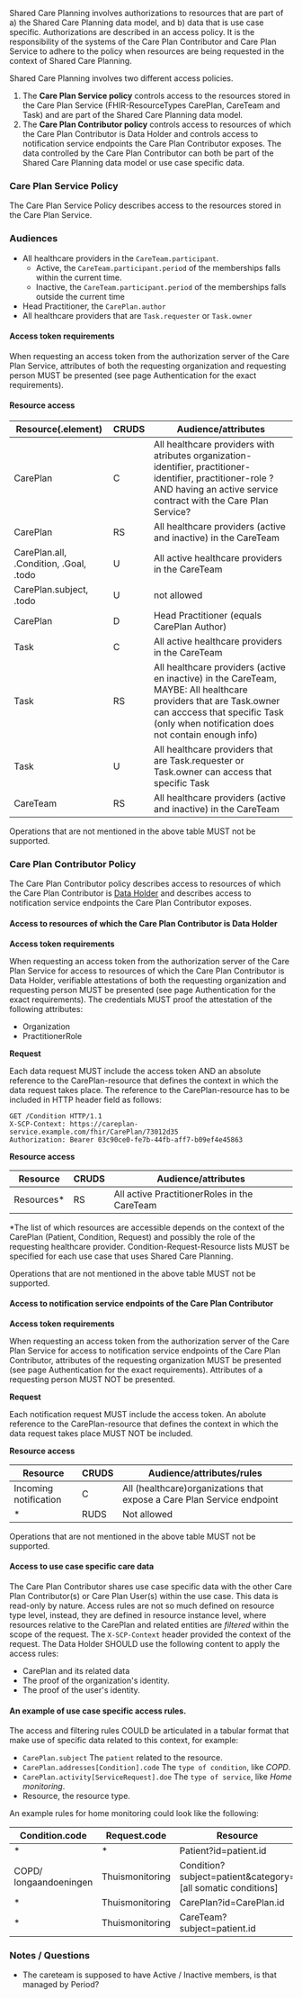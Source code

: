 Shared Care Planning involves authorizations  to resources that are part of a) the Shared Care Planning data model, and b) data that is use case specific. Authorizations are described in an access policy. It is the responsibility of the systems of the Care Plan Contributor and Care Plan Service to adhere to the policy when resources are being requested in the context of Shared Care Planning.

Shared Care Planning involves two different access policies. 
1. The **Care Plan Service policy** controls access to the resources stored in the Care Plan Service (FHIR-ResourceTypes CarePlan, CareTeam and Task) and are part of the Shared Care Planning data model.
2. The **Care Plan Contributor policy** controls access to resources of which the Care Plan Contributor is Data Holder and controls access to notification service endpoints the Care Plan Contributor exposes. The data controlled by the Care Plan Contributor can both be part of the Shared Care Planning data model or use case specific data.

### Care Plan Service Policy

The Care Plan Service Policy describes access to the resources stored in the Care Plan Service. 

### Audiences
* All healthcare providers in the `CareTeam.participant`.
  * Active, the `CareTeam.participant.period` of the memberships falls within the current time.
  * Inactive, the `CareTeam.participant.period` of the memberships falls outside the current time
* Head Practitioner, the `CarePlan.author`
* All healthcare providers that are `Task.requester` or `Task.owner`

#### Access token requirements

When requesting an access token from the authorization server of the Care Plan Service, attributes of both the requesting organization and requesting person MUST be presented (see page Authentication for the exact requirements).

#### Resource access
|Resource(.element)|CRUDS|Audience/attributes|
|--------|-----|--------|
|CarePlan|C|All healthcare providers with atributes organization-identifier, practitioner-identifier, practitioner-role ?AND having an active service contract with the Care Plan Service?|
|CarePlan|RS|All healthcare providers (active and inactive) in the CareTeam|
|CarePlan.all, .Condition, .Goal, .todo|U|All active healthcare providers in the CareTeam|
|CarePlan.subject, .todo|U|not allowed|
|CarePlan|D|Head Practitioner (equals CarePlan Author)|
|Task|C|All active healthcare providers in the CareTeam|
|Task|RS|All healthcare providers (active en inactive) in the CareTeam, MAYBE: All healthcare providers that are Task.owner can acccess that specific Task (only when notification does not contain enough info)|
|Task|U|All healthcare providers that are Task.requester or Task.owner can access that specific Task|
|CareTeam|RS|All healthcare providers (active and inactive) in the CareTeam |

Operations that are not mentioned in the above table MUST not be supported.

### Care Plan Contributor Policy

The Care Plan Contributor policy describes access to resources of which the Care Plan Contributor is [Data Holder](https://www.european-health-data-space.com/European_Health_Data_Space_Article_2_(Proposal_3.5.2022).html) and describes access to notification service endpoints the Care Plan Contributor exposes.

#### Access to resources of which the Care Plan Contributor is Data Holder

**Access token requirements**

When requesting an access token from the authorization server of the Care Plan Service for access to resources of which the Care Plan Contributor is Data Holder, verifiable attestations of both the requesting organization and requesting person MUST be presented (see page Authentication for the exact requirements). The credentials MUST proof the attestation of the following attributes:
* Organization
* PractitionerRole


**Request**

Each data request MUST include the access token AND an absolute reference to the CarePlan-resource that defines the context in which the data request takes place. The reference to the CarePlan-resource has to be included in HTTP header field as follows:
```http request
GET /Condition HTTP/1.1
X-SCP-Context: https://careplan-service.example.com/fhir/CarePlan/73012d35
Authorization: Bearer 03c90ce0-fe7b-44fb-aff7-b09ef4e45863
```

**Resource access**

|Resource|CRUDS|Audience/attributes|
|--------|-----|--------|
|Resources*|RS|All active PractitionerRoles in the CareTeam |

*The list of which resources are accessible depends on the context of the CarePlan (Patient, Condition, Request) and possibly the role of the requesting healthcare provider. Condition-Request-Resource lists MUST be specified for each use case that uses Shared Care Planning.

Operations that are not mentioned in the above table MUST not be supported.

#### Access to notification service endpoints of the Care Plan Contributor

**Access token requirements**

When requesting an access token from the authorization server of the Care Plan Service for access to notification service endpoints of the Care Plan Contributor, attributes of the requesting organization MUST be presented (see page Authentication for the exact requirements). Attributes of a requesting person MUST NOT be presented.

**Request**

Each notification request MUST include the access token. An abolute reference to the CarePlan-resource that defines the context in which the data request takes place MUST NOT be included.

**Resource access**

| Resource              | CRUDS | Audience/attributes/rules                                              |
|-----------------------|-------|------------------------------------------------------------------------|
| Incoming notification | C     | All (healthcare)organizations that expose a Care Plan Service endpoint |
| *                     | RUDS  | Not allowed                                                            |

Operations that are not mentioned in the above table MUST not be supported.

#### Access to use case specific care data
The Care Plan Contributor shares use case specific data with the other Care Plan Contributor(s) or Care Plan User(s) within the use case. This data is read-only by nature. Access rules are not so much defined on resource type level, instead, they are defined in resource instance level, where resources relative to the CarePlan and related entities are *filtered* within the scope of the request. The `X-SCP-Context` header provided the context of the request. The Data Holder SHOULD use the following content to apply the access rules:
* CarePlan and its related data
* The proof of the organization's identity.
* The proof of the user's identity.

#### An example of use case specific access rules.

The access and filtering rules COULD be articulated in a tabular format that make use of specific data related to this context, for example:

* `CarePlan.subject` The `patient` related to the resource.
* `CarePlan.addresses[Condition].code` The `type of condition`, like *COPD*.
* `CarePlan.activity[ServiceRequest].doe` The `type of service`, like *Home monitoring*.
* Resource, the resource type.

An example rules for home monitoring could look like the following:

| Condition.code         | Request.code     | Resource                                                    |
|------------------------|------------------|-------------------------------------------------------------|
| *                      | *                | Patient?id=patient.id                                       |
| COPD/ longaandoeningen | Thuismonitoring  | Condition?subject=patient&category=[all somatic conditions] |
| *                      | Thuismonitoring  | CarePlan?id=CarePlan.id                                     |
| *                      | Thuismonitoring  | CareTeam?subject=patient.id                                 |



### Notes / Questions
* The careteam is supposed to have Active / Inactive members, is that managed by Period?
